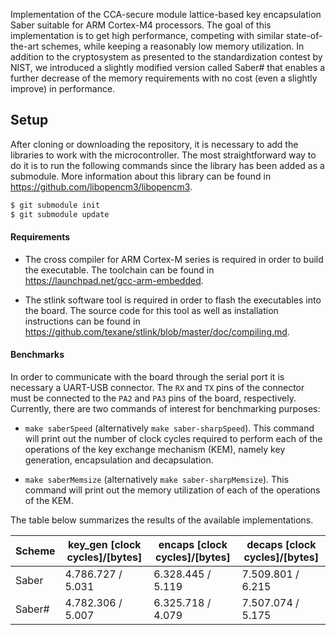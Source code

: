 
Implementation of the CCA-secure module lattice-based key encapsulation Saber suitable for ARM Cortex-M4 processors. The goal of this implementation is to get high performance, competing with similar state-of-the-art schemes, while keeping a reasonably low memory utilization. In addition to the cryptosystem as presented to the standardization contest by NIST, we introduced a slightly modified version called Saber# that enables a further decrease of the memory requirements with no cost (even a slightly improve) in performance.

## Setup

After cloning or downloading the repository, it is necessary to add the libraries to work with the microcontroller. The most straightforward way to do it is to run the following commands since the library has been added as a submodule. More information about this library can be found in https://github.com/libopencm3/libopencm3.

```sh
$ git submodule init
$ git submodule update
```

#### Requirements

- The cross compiler for ARM Cortex-M series is required in order to build the executable. The toolchain can be found in https://launchpad.net/gcc-arm-embedded.

- The stlink software tool is required in order to flash the executables into the board. The source code for this tool as well as installation instructions can be found in https://github.com/texane/stlink/blob/master/doc/compiling.md.

#### Benchmarks

In order to communicate with the board through the serial port it is necessary a UART-USB connector. The `RX` and `TX` pins of the connector must be connected to the `PA2` and `PA3` pins of the board, respectively. Currently, there are two commands of interest for benchmarking purposes:

- `make saberSpeed` (alternatively `make saber-sharpSpeed`). This command will print out the number of clock cycles required to perform each of the operations of the key exchange mechanism (KEM), namely key generation, encapsulation and decapsulation.

- `make saberMemsize` (alternatively `make saber-sharpMemsize`). This command will print out the memory utilization of each of the operations of the KEM.

The table below summarizes the results of the available implementations.

Scheme    | key_gen [clock cycles]/[bytes] | encaps [clock cycles]/[bytes] | decaps [clock cycles]/[bytes]
--------- | ------------------------------ | ----------------------------- | -----------------------------
Saber     | 4.786.727 / 5.031              | 6.328.445 / 5.119             | 7.509.801 / 6.215
Saber#    | 4.782.306 / 5.007              | 6.325.718 / 4.079             | 7.507.074 / 5.175

